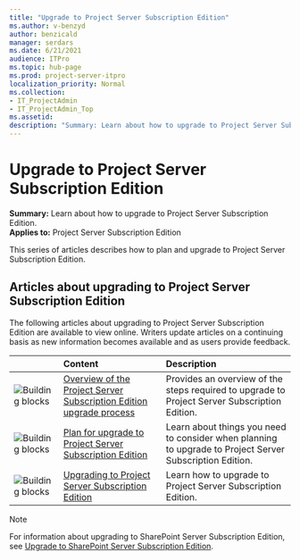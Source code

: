 ```yaml
---
title: "Upgrade to Project Server Subscription Edition"
ms.author: v-benzyd
author: benzicald
manager: serdars
ms.date: 6/21/2021
audience: ITPro
ms.topic: hub-page
ms.prod: project-server-itpro
localization_priority: Normal
ms.collection:
- IT_ProjectAdmin
- IT_ProjectAdmin_Top
ms.assetid: 
description: "Summary: Learn about how to upgrade to Project Server Subscription Edition."
---
```


# Upgrade to Project Server Subscription Edition

 **Summary:** Learn about how to upgrade to Project Server Subscription Edition.<br/>
**Applies to:** Project Server Subscription Edition
  
This series of articles describes how to plan and upgrade to Project Server Subscription Edition.

## Articles about upgrading to Project Server Subscription Edition

The following articles about upgrading to Project Server Subscription Edition are available to view online. Writers update articles on a continuing basis as new information becomes available and as users provide feedback.
  
||**Content**|**Description**|
|:-----|:-----|:-----|
|![Building blocks](images/mod_icon_buildingblock_M.png)|[Overview of the Project Server Subscription Edition upgrade process](overview-of-the-project-server-subscription-edition-upgrade-process.md) <br/> |Provides an overview of the steps required to upgrade to Project Server Subscription Edition.  <br/> |
|![Building blocks](images/mod_icon_buildingblock_M.png)|[Plan for upgrade to Project Server Subscription Edition](plan-for-upgrade-to-project-server-subscription-edition.md) <br/> |Learn about things you need to consider when planning to upgrade to Project Server Subscription Edition.  <br/> |
|![Building blocks](images/mod_icon_buildingblock_M.png)|[Upgrading to Project Server Subscription Edition](upgrading-to-project-server-subscription-edition.md) <br/> |Learn how to upgrade to Project Server Subscription Edition.  <br/> |

> [!NOTE]
> For information about upgrading to SharePoint Server Subscription Edition, see [Upgrade to SharePoint Server Subscription Edition](/sharepoint/upgrade-and-update/upgrade-to-sharepoint-server-subscription-edition).
